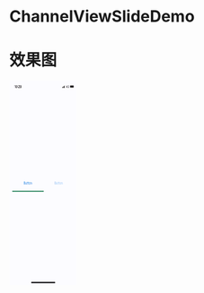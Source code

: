 # ChannelViewSlideDemo


# 效果图

<img src="https://github.com/wenbinzzzz/ChannelViewSlideDemo/blob/master/效果图.gif" width="120" height="365">
